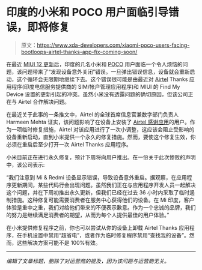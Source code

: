 # 印度的小米和 POCO 用户面临引导错误，即将修复

> 原文：<https://www.xda-developers.com/xiaomi-poco-users-facing-bootloops-airtel-thanks-app-fix-coming-soon/>

在最近 [MIUI 12 更新](https://www.xda-developers.com/download-miui-12-stable-update-rolling-out-several-xiaomi-redmi-mi-poco-devices/)后，印度的几名小米和 [POCO](https://www.xda-developers.com/tag/pocobrand/) 用户面临一个令人烦恼的问题，该问题带来了“发现设备意外关闭”错误。一旦弹出错误信息，设备就会重新启动，这个循环会无限期地继续下去。这个错误很可能是由最近对 [Airtel](https://www.xda-developers.com/tag/bhartiairtel/) Thanks 应用程序(印度电信服务提供商的 SIM/帐户管理应用程序)和 MIUI 的 Find My Device 设置的更新引起的冲突。虽然小米没有透露问题的确切原因，但该公司正在与 Airtel 合作解决问题。

在最近关于此事的一条推文中，Airtel 的全球首席信息官兼数字部门负责人 Harmeen Mehta 证实，该问题影响了在设备上安装了 [Airtel 感谢应用](https://play.google.com/store/apps/details?id=com.myairtelapp)的用户。作为一项临时修复措施，Airtel 对该应用进行了一次小调整，这应该会阻止受影响的设备重新启动，直到小米提供一个永久的修复措施。然而，要使这个修复生效，你必须在重启后至少打开一次 Airtel Thanks 应用程序。

小米目前正在进行永久修复，预计下周将向用户推出。在一份关于此次惨败的声明中，该公司表示:

“我们注意到 Mi & Redmi 设备显示错误，导致设备意外重启。据观察，在应用程序更新期间，某些代码行会出现问题。虽然我们正在与应用程序开发人员一起解决这个问题，并在下周初推出永久更新，但我们已经在过去 36 小时内采取了临时遏制措施。这种修复可能需要消费者在服务中心获得他们的设备。在 Mi 印度，客户体验是重中之重，我们对给他们带来的不便表示歉意。作为一个忠诚的品牌，我们的努力是继续满足消费者的期望，从而为每个人提供最佳的用户体验。”

在小米提供修复程序之前，你也可以尝试从你的设备上卸载 Airtel Thanks 应用程序，在手机设置中禁用“超省电”，或者作为临时修复程序禁用“查找我的设备”。然而，这些解决方案可能不是 100%有效。

* * *

*编辑了文章标题，删除了对运营商的提及，因为该问题与运营商无关。*